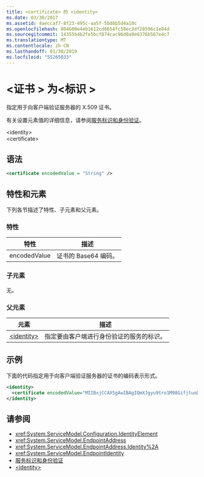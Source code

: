 ```yaml
---
title: <certificate> 的 <identity>
ms.date: 03/30/2017
ms.assetid: 4aeccaf7-8f23-495c-aa5f-5bd8b5d4a10c
ms.openlocfilehash: 804600e4eb1612cd8654fc58ec3df28596c1e84d
ms.sourcegitcommit: 14355b4b2fe5bcf874cac96d0a9e6376b567e4c7
ms.translationtype: MT
ms.contentlocale: zh-CN
ms.lasthandoff: 01/30/2019
ms.locfileid: "55265033"
---
```

# <a name="certificate-for-identity"></a>\<证书 > 为\<标识 >
指定用于向客户端验证服务器的 X.509 证书。  
  
 有关设置元素值的详细信息，请参阅[服务标识和身份验证](../../../../../docs/framework/wcf/feature-details/service-identity-and-authentication.md)。  
  
 \<identity>  
\<certificate>  
  
## <a name="syntax"></a>语法  
  
```xml  
<certificate encodedValue = "String" />
```  
  
## <a name="attributes-and-elements"></a>特性和元素  
 下列各节描述了特性、子元素和父元素。  
  
### <a name="attributes"></a>特性  
  
|特性|描述|  
|---------------|-----------------|  
|encodedValue|证书的 Base64 编码。|  
  
### <a name="child-elements"></a>子元素  
 无。  
  
### <a name="parent-elements"></a>父元素  
  
|元素|描述|  
|-------------|-----------------|  
|[\<identity>](../../../../../docs/framework/configure-apps/file-schema/wcf/identity.md)|指定要由客户端进行身份验证的服务的标识。|  
  
## <a name="example"></a>示例  
 下面的代码指定用于向客户端验证服务器的证书的编码表示形式。  
  
```xml  
<identity>
  <certificate encodedValue="MIIBxjCCAXSgAwIBAgIQmXJgyu9tro1M98GifjtuoDAJBgUrDgMCHQUAMBYxFDASBgNVBAMTC1Jvb3QgQWdlbmN5MB4XDTA2MDUxNzIxNDQyNVoXDTM5MTIzMTIzNTk1OVowKTEQMA4GA1UEChMHQ29udG9zbzEVMBMGA1UEAxMMaWRlbnRpdHkuY29tMIGfMA0GCSqGSIb3DQEBAQUAA4GNADCBiQKBgQDBmivcb8hYbh11hqVoDuB7zmJ2y230f" />
</identity>
```  
  
## <a name="see-also"></a>请参阅
- <xref:System.ServiceModel.Configuration.IdentityElement>
- <xref:System.ServiceModel.EndpointAddress>
- <xref:System.ServiceModel.EndpointAddress.Identity%2A>
- <xref:System.ServiceModel.EndpointIdentity>
- [服务标识和身份验证](../../../../../docs/framework/wcf/feature-details/service-identity-and-authentication.md)
- [\<identity>](../../../../../docs/framework/configure-apps/file-schema/wcf/identity.md)
